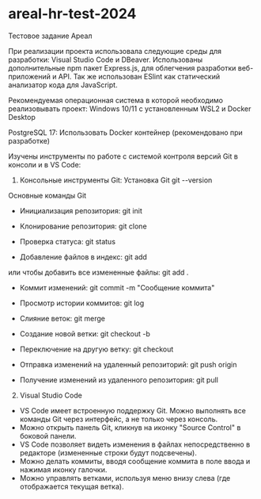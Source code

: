 # areal-hr-test-2024
Тестовое задание Ареал

При реализации проекта использовала следующие среды для разработки:
Visual Studio Code и DBeaver. Использованы дополнительные npm пакет Express.js, для облегчения разработки веб-приложений и API.
Так же использован ESlint как статический анализатор  кода для JavaScript.

Рекомендуемая операционная система в которой необходимо реализовывать проект:
Windows 10/11 с установленным WSL2 и Docker Desktop 

PostgreSQL 17:
Использовать Docker контейнер (рекомендовано при разработке)

Изучены инструменты по работе с системой контроля версий Git в консоли и в VS Code:
1. Консольные инструменты Git:
Установка Git
git --version

Основные команды Git
- Инициализация репозитория:
  git init

- Клонирование репозитория:
  git clone <url>

- Проверка статуса:
  git status

- Добавление файлов в индекс:
  git add <file>

или чтобы добавить все измененные файлы:
  git add .

- Коммит изменений:
  git commit -m "Сообщение коммита"

- Просмотр истории коммитов:
  git log

- Слияние веток:
  git merge <branch>

- Создание новой ветки:
  git checkout -b <branch-name>

- Переключение на другую ветку:
  git checkout <branch-name>

- Отправка изменений на удаленный репозиторий:
  git push origin <branch-name>

- Получение изменений из удаленного репозитория:
  git pull


2. Visual Studio Code
- VS Code имеет встроенную поддержку Git. Можно выполнять все команды Git через интерфейс, а не только через консоль.
- Можно открыть панель Git, кликнув на иконку "Source Control" в боковой панели.
- VS Code позволяет видеть изменения в файлах непосредственно в редакторе (измененные строки будут подсвечены).
- Можно делать коммиты, вводя сообщение коммита в поле ввода и нажимая иконку галочки.
- Можно управлять ветками, используя меню внизу слева (где отображается текущая ветка).
